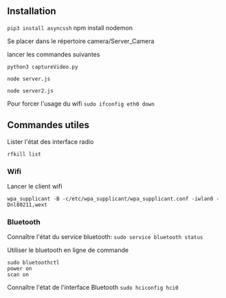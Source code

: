 

## Installation

`pip3 install asyncssh`
npm install nodemon



Se placer dans le répertoire 
camera/Server_Camera 

lancer les commandes suivantes
```
python3 captureVideo.py

node server.js

node server2.js

```

Pour forcer l'usage du wifi
`sudo ifconfig eth0 down`

## Commandes utiles

Lister l'état des interface radio

`rfkill list`



### Wifi 

Lancer le client wifi

`wpa_supplicant -B -c/etc/wpa_supplicant/wpa_supplicant.conf -iwlan0 -Dnl80211,wext`


### Bluetooth

Connaître l'état du service bluetooth:
`sudo service bluetooth status`

Utiliser le bluetooth en ligne de commande
```
sudo bluetoothctl
power on
scan on
```

Connaître l'état de l'interface Bluetooth
`sudo hciconfig hci0`

